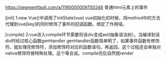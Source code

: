 https://segmentfault.com/a/1190000009750348
普通html元素上的事件

[init]
1:new Vue()中调用了initState(vue)
vue初始化的时候，将method中的方法代理到vue[key]的同时修饰了事件的回调函数。绑定了作用域。

[compile]
2:vue进入compile环节需要将该div变成ast(抽象语法树）。当编译到该div时经过核心函数genHandler
  genHandler函数简单明了，如果事件函数有修饰符。就处理完修饰符，添加修饰符对应的函数语句。再返回。这个过程还会单独对native修饰符做特殊处理。这个等会说。compile完后自然就render
